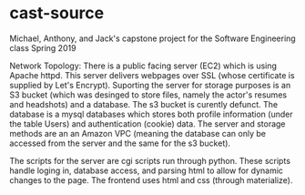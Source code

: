 # cast-source
Michael, Anthony, and Jack's capstone project for the Software Engineering class Spring 2019

Network Topology:
There is a public facing server (EC2) which is using Apache httpd. This server delivers webpages over SSL (whose certificate is supplied by Let's Encrypt).
Suporting the server for storage purposes is an S3 bucket (which was desinged to store files, namely the actor's resumes and headshots) and a database.
The s3 bucket is curently defunct. The database is a mysql databases which stores both profile information (under the table Users) and authentication (cookie) data.
The server and storage methods are an an Amazon VPC (meaning the database can only be accessed from the server and the same for the s3 bucket).

The scripts for the server are cgi scripts run through python. These scripts handle loging in, database access, and parsing html to allow for dynamic changes to the page.
The frontend uses html and css (through materialize). 

